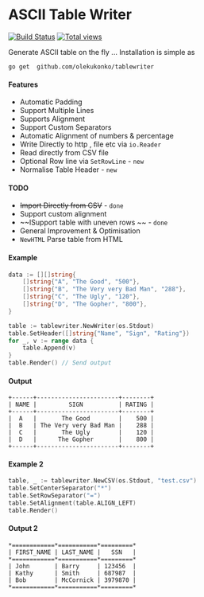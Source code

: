 ASCII Table Writer
=========

[![Build Status](https://travis-ci.org/olekukonko/tablewriter.png?branch=master)](https://travis-ci.org/olekukonko/tablewriter) [![Total views](https://sourcegraph.com/api/repos/github.com/olekukonko/tablewriter/counters/views.png)](https://sourcegraph.com/github.com/olekukonko/tablewriter)

Generate ASCII table on the fly ...  Installation is simple as

    go get  github.com/olekukonko/tablewriter


#### Features
- Automatic Padding
- Support Multiple Lines
- Supports Alignment
- Support Custom Separators
- Automatic Alignment of numbers & percentage
- Write Directly to http , file etc via `io.Reader`
- Read directly from CSV file
- Optional Row line via `SetRowLine` - `new`
- Normalise Table Header - `new`

#### TODO
- ~~Import Directly from CSV~~  - `done`
- Support custom alignment
- ~~ISupport table with uneven rows ~~ - `done`
- General Improvement & Optimisation
- `NewHTML` Parse table from HTML


#### Example
```go
data := [][]string{
    []string{"A", "The Good", "500"},
    []string{"B", "The Very very Bad Man", "288"},
    []string{"C", "The Ugly", "120"},
    []string{"D", "The Gopher", "800"},
}

table := tablewriter.NewWriter(os.Stdout)
table.SetHeader([]string{"Name", "Sign", "Rating"})
for _, v := range data {
    table.Append(v)
}
table.Render() // Send output
```

#### Output
```
+------+-----------------------+--------+
| NAME |         SIGN          | RATING |
+------+-----------------------+--------+
|  A   |       The Good        |    500 |
|  B   | The Very very Bad Man |    288 |
|  C   |       The Ugly        |    120 |
|  D   |      The Gopher       |    800 |
+------+-----------------------+--------+
```


#### Example 2
```go
table, _ := tablewriter.NewCSV(os.Stdout, "test.csv")
table.SetCenterSeparator("*")
table.SetRowSeparator("=")
table.SetAlignment(table.ALIGN_LEFT)
table.Render()
```

#### Output 2
```
*============*===========*=========*
| FIRST_NAME | LAST_NAME |   SSN   |
*============*===========*=========*
| John       | Barry     | 123456  |
| Kathy      | Smith     | 687987  |
| Bob        | McCornick | 3979870 |
*============*===========*=========*
```
